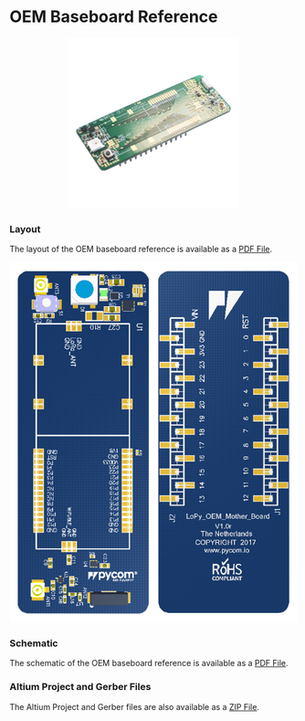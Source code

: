 # OEM Baseboard Reference

<p align="center"><img src ="../../../img/reference.png" width="300"></p>

### Layout
The layout of the OEM baseboard reference is available as a <a href="../downloads/oem-layout.pdf" target="_blank">PDF File</a>.

<a href="../downloads/oem-layout.pdf" target="_blank" align="center"><img src ="../../../img/oem-layout.png"></a>

### Schematic

The schematic of the OEM baseboard reference is available as a <a href="../downloads/oem-schematic.pdf" target="_blank">PDF File</a>.

### Altium Project and Gerber Files

The Altium Project and Gerber files are also available as a <a href="../downloads/oem-baseboard-ref.zip" target="_blank">ZIP File</a>.
